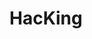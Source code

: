 # HacKing

<!-- <img width="826" alt="Screen Shot 2022-01-10 at 13 55 04" src="https://user-images.githubusercontent.com/51442719/148762157-47259ab5-2652-47fb-8edf-e678a116312b.png">
 -->
